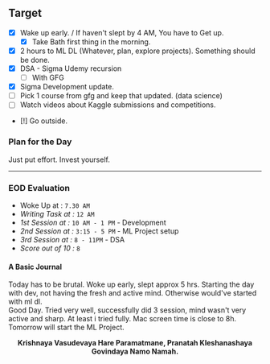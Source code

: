 ## Target
- [x] Wake up early. / If haven't slept by 4 AM, You have to Get up.
	- [x] Take Bath first thing in the morning.
- [x] 2 hours to ML DL (Whatever, plan, explore projects). Something should be done.
- [x] DSA - Sigma Udemy recursion
	- [ ] With GFG
- [x] Sigma Development update.
- [ ] Pick 1 course from gfg and keep that updated. (data science)
- [ ] Watch videos about Kaggle submissions and competitions.
- [!] Go outside.

### Plan for the Day
Just put effort. Invest yourself. 

---
### EOD Evaluation
- Woke Up at : `7.30 AM`
- *Writing Task at :* `12 AM`
- *1st Session at :* `10 AM - 1 PM` - Development
- *2nd Session at :* `3:15 - 5 PM` - ML Project setup
- *3rd Session at :* `8 - 11PM` - DSA
- *Score out of 10 :* `8`

#### A Basic Journal
Today has to be brutal. Woke up early, slept approx 5 hrs. Starting the day with dev, not having the fresh and active mind. Otherwise would've started with ml dl. <br>
Good Day. Tried very well, successfully did 3 session, mind wasn't very active and sharp. At least i tried fully. Mac screen time is close to 8h. Tomorrow will start the ML Project.


<center><b>Krishnaya Vasudevaya Hare Paramatmane, Pranatah Kleshanashaya Govindaya Namo Namah.</b></center>